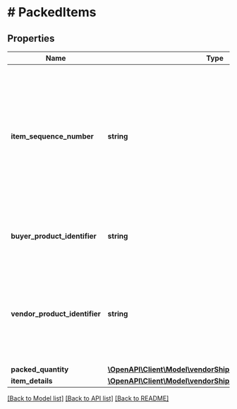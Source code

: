 # # PackedItems

## Properties

Name | Type | Description | Notes
------------ | ------------- | ------------- | -------------
**item_sequence_number** | **string** | Item sequence number for the item. The first item will be 001, the second 002, and so on. This number is used as a reference to refer to this item from the carton or pallet level. | [optional]
**buyer_product_identifier** | **string** | Buyer Standard Identification Number (ASIN) of an item. | [optional]
**vendor_product_identifier** | **string** | The vendor selected product identification of the item. Should be the same as was sent in the purchase order. | [optional]
**packed_quantity** | [**\OpenAPI\Client\Model\vendorShipments\ItemQuantity**](ItemQuantity.md) |  | [optional]
**item_details** | [**\OpenAPI\Client\Model\vendorShipments\PackageItemDetails**](PackageItemDetails.md) |  | [optional]

[[Back to Model list]](../../README.md#models) [[Back to API list]](../../README.md#endpoints) [[Back to README]](../../README.md)
